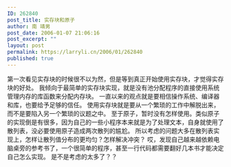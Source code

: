 ```yaml
---
ID: 262840
post_title: 实存块和原子
author: 南 靖男
post_date: 2006-01-07 21:06:16
post_excerpt: ""
layout: post
permalink: https://larryli.cn/2006/01/262840
published: true
---
```

第一次看见实存块的时候很不以为然，但是等到真正开始使用实存块，才觉得实存块的好处。
我倾向于最简单的实存块实现，就是没有池分配程序的直接使用系统管理内存的库函数来分配内存块。
一直以来的观点就是要相信操作系统、编译器和库，也要给予足够的信任。
使用实存块就是要从一个繁琐的工作中解脱出来，而不是要陷入另一个繁琐的议题之中。
至于原子，暂时没有怎样使用。类似原子的实现倒是有很多，因为自己的一些小程序本来就是为了处理文本，自身就使用了散列表，没必要使用原子造成两次散列的尴尬。
所以考虑的问题大多在散列表实现上，怎样让散列值分布的更均匀？怎样解决冲突？
哎，发现自己越来越依赖电脑桌旁的参考书了，一个很简单的程序，甚至一行代码都需要翻好几本书才能决定自己怎么实现。
是不是考虑的太多了？？